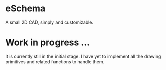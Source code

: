 # eSchema
A small 2D CAD, simply and customizable. 

# Work in progress ...
It is currently still in the initial stage.
I have yet to implement all the drawing primitives and related functions to handle them.
